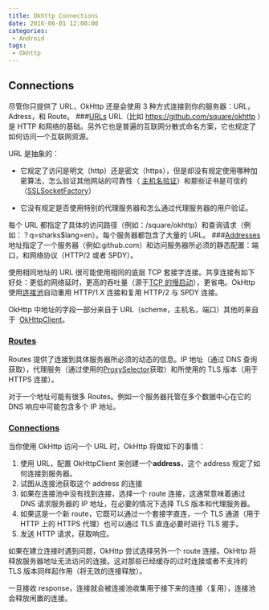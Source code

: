 ```yaml
---
title: Okhttp Connections
date: 2016-06-01 12:00:00
categories:
 - Android
tags:
 - Okhttp
---
```


## Connections

尽管你只提供了 URL，OkHttp 还是会使用 3 种方式连接到你的服务器：URL，Adress，和 Route。 ###[URLs](http://square.github.io/okhttp/3.x/okhttp/okhttp3/HttpUrl.html)
URL（比如 https://github.com/square/okhttp ）是 HTTP 和网络的基础。另外它也是普遍的互联网分散式命名方案，它也规定了如何访问一个互联网资源。

URL 是抽象的：

- 它规定了访问是明文（http）还是密文（https），但是却没有规定使用哪种加密算法，怎么验证其他网站的可靠性（ [主机名验证](http://developer.android.com/reference/javax/net/ssl/HostnameVerifier.html)）和那些证书是可信的（[SSLSocketFactory](http://developer.android.com/reference/org/apache/http/conn/ssl/SSLSocketFactory.html)）

- 它没有规定是否使用特别的代理服务器和怎么通过代理服务器的用户验证。

每个 URL 都指定了具体的访问路径（例如：/square/okhttp）和查询请求（例如：？q=sharks\$lang=en）。每个服务器都包含了大量的 URL。 ###[Addresses](http://square.github.io/okhttp/3.x/okhttp/okhttp3/Address.html)
地址指定了一个服务器（例如:github.com）和访问服务器所必须的静态配置：端口，和网络协议（HTTP/2 或者 SPDY）。

使用相同地址的 URL 很可能使用相同的底层 TCP 套接字连接。共享连接有如下好处：更低的网络延时，更高的吞吐量（源于[TCP 的慢启动](http://www.igvita.com/2011/10/20/faster-web-vs-tcp-slow-start/)），更省电。OkHttp 使用[连接池](http://square.github.io/okhttp/3.x/okhttp/okhttp3/ConnectionPool.html)自动重用 HTTP/1.X 连接和复用 HTTP/2 与 SPDY 连接。

OkHttp 中地址的字段一部分来自于 URL（scheme，主机名，端口）其他的来自于  [OkHttpClient](http://square.github.io/okhttp/3.x/okhttp/okhttp3/OkHttpClient.html)。

### [Routes](http://square.github.io/okhttp/3.x/okhttp/okhttp3/Route.html)

Routes 提供了连接到具体服务器所必须的动态的信息。IP 地址（通过 DNS 查询获取），代理服务（通过使用的[ProxySelector](http://developer.android.com/reference/java/net/ProxySelector.html)获取）和所使用的 TLS 版本（用于 HTTPS 连接）。

对于一个地址可能有很多 Routes。例如一个服务器托管在多个数据中心在它的 DNS 响应中可能包含多个 IP 地址。

### [Connections](http://square.github.io/okhttp/3.x/okhttp/okhttp3/Connection.html)

当你使用 OkHttp 访问一个 URL 时，OkHttp 将做如下的事情：

1. 使用 URL，配置 OkHttpClient 来创建一个**address**，这个 address 规定了如何连接到服务器。
2. 试图从连接池获取这个 address 的连接
3. 如果在连接池中没有找到连接，选择一个 route 连接，这通常意味着通过 DNS 请求服务器的 IP 地址，在必要的情况下选择 TLS 版本和代理服务器。
4. 如果这是一个新 route，它既可以通过一个套接字直连，一个 TLS 通道（用于 HTTP 上的 HTTPS 代理）也可以通过 TLS 直连必要时进行 TLS 握手。
5. 发送 HTTP 请求，获取响应。

如果在建立连接时遇到问题，OkHttp 尝试选择另外一个 route 连接。OkHttp 将释放服务器地址无法访问的连接。这对那些已经缓存的过时连接或者不支持的 TLS 版本同样起作用（将无效的连接释放）。

一旦接收 response，连接就会被连接池收集用于接下来的连接（复用），连接池会释放闲置的连接。
